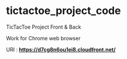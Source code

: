 # tictactoe_project_code
TicTacToe Project Front &amp; Back

Work for Chrome web browser

URI : **https://d7cg8n6ou1ei8.cloudfront.net/**
